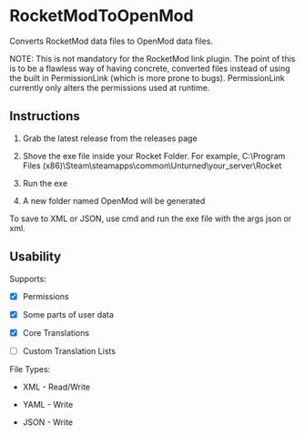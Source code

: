 # RocketModToOpenMod
Converts RocketMod data files to OpenMod data files.

NOTE: This is not mandatory for the RocketMod link plugin. The point of this is to be a flawless way of having concrete, converted files instead of using the built in PermissionLink (which is more prone to bugs). PermissionLink currently only alters the permissions used at runtime. 

## Instructions

1. Grab the latest release from the releases page

2. Shove the exe file inside your Rocket Folder. For example, C:\Program Files (x86)\Steam\steamapps\common\Unturned\your_server\Rocket

3. Run the exe

4. A new folder named OpenMod will be generated

To save to XML or JSON, use cmd and run the exe file with the args json or xml.

## Usability

Supports:

- [x] Permissions

- [x] Some parts of user data

- [x] Core Translations

- [ ] Custom Translation Lists

File Types:

* XML - Read/Write

* YAML - Write

* JSON - Write




